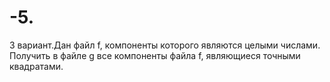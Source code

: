 # -5.
3 вариант.Дан файл f, компоненты которого являются целыми числами. Получить в файле g все компоненты файла f, являющиеся точными квадратами.
